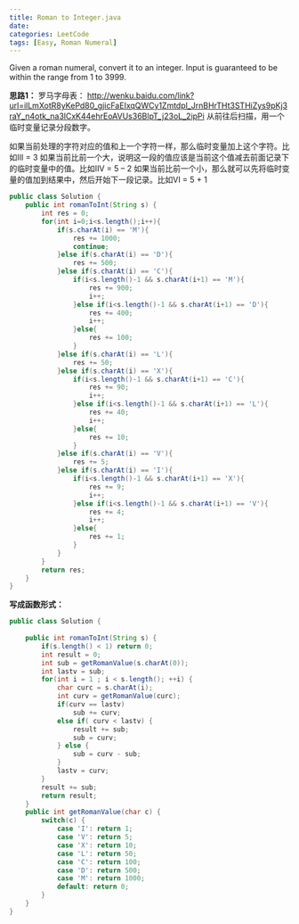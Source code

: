 ```yaml
---
title: Roman to Integer.java
date: 
categories: LeetCode
tags: [Easy, Roman Numeral]
---
```

Given a roman numeral, convert it to an integer.
Input is guaranteed to be within the range from 1 to 3999.
<!-- more -->
**思路1：**
罗马字母表：
http://wenku.baidu.com/link?url=ilLmXotR8yKePd80_gjicFaEIxqQWCy1Zmtdpl_JrnBHrTHt3STHiZys9pKj3raY_n4otk_na3lCxK44ehrEoAVUs36BlpT_j23oL_2ipPi
从前往后扫描，用一个临时变量记录分段数字。

如果当前处理的字符对应的值和上一个字符一样，那么临时变量加上这个字符。比如III = 3
如果当前比前一个大，说明这一段的值应该是当前这个值减去前面记录下的临时变量中的值。比如IIV = 5 – 2
如果当前比前一个小，那么就可以先将临时变量的值加到结果中，然后开始下一段记录。比如VI = 5 + 1
``` java
public class Solution {
    public int romanToInt(String s) {
        int res = 0;
		for(int i=0;i<s.length();i++){
			if(s.charAt(i) == 'M'){
				res += 1000;
				continue;
			}else if(s.charAt(i) == 'D'){
				res += 500;
			}else if(s.charAt(i) == 'C'){
				if(i<s.length()-1 && s.charAt(i+1) == 'M'){
					res += 900;
					i++;
				}else if(i<s.length()-1 && s.charAt(i+1) == 'D'){
					res += 400;
					i++;
				}else{
					res += 100;
				}
			}else if(s.charAt(i) == 'L'){
				res += 50;
			}else if(s.charAt(i) == 'X'){
				if(i<s.length()-1 && s.charAt(i+1) == 'C'){
					res += 90;
					i++;
				}else if(i<s.length()-1 && s.charAt(i+1) == 'L'){
					res += 40;
					i++;
				}else{
					res += 10;
				}
			}else if(s.charAt(i) == 'V'){
				res += 5;
			}else if(s.charAt(i) == 'I'){
				if(i<s.length()-1 && s.charAt(i+1) == 'X'){
					res += 9;
					i++;
				}else if(i<s.length()-1 && s.charAt(i+1) == 'V'){
					res += 4;
					i++;
				}else{
					res += 1;
				}
			}
		}
		return res;
    }
}
```
**写成函数形式：**
``` java
public class Solution {  
      
    public int romanToInt(String s) {  
        if(s.length() < 1) return 0;  
        int result = 0;  
        int sub = getRomanValue(s.charAt(0));  
        int lastv = sub;  
        for(int i = 1 ; i < s.length(); ++i) {  
            char curc = s.charAt(i);  
            int curv = getRomanValue(curc);  
            if(curv == lastv)   
                sub += curv;  
            else if( curv < lastv) {  
                result += sub;  
                sub = curv;  
            } else {  
                sub = curv - sub;  
            }  
            lastv = curv;  
        }  
        result += sub;  
        return result;  
    }  
    public int getRomanValue(char c) {  
        switch(c) {  
            case 'I': return 1;   
            case 'V': return 5;  
            case 'X': return 10;  
            case 'L': return 50;  
            case 'C': return 100;  
            case 'D': return 500;  
            case 'M': return 1000;  
            default: return 0;  
        }  
    }  
}  
```
